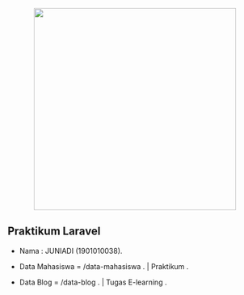 <p align="center"><a href="https://laravel.com" target="_blank"><img src="https://raw.githubusercontent.com/laravel/art/master/logo-lockup/5%20SVG/2%20CMYK/1%20Full%20Color/laravel-logolockup-cmyk-red.svg" width="400"></a></p>

## Praktikum Laravel
- Nama : JUNIADI (1901010038).

- Data Mahasiswa = /data-mahasiswa . | Praktikum .

- Data Blog = /data-blog . | Tugas E-learning .